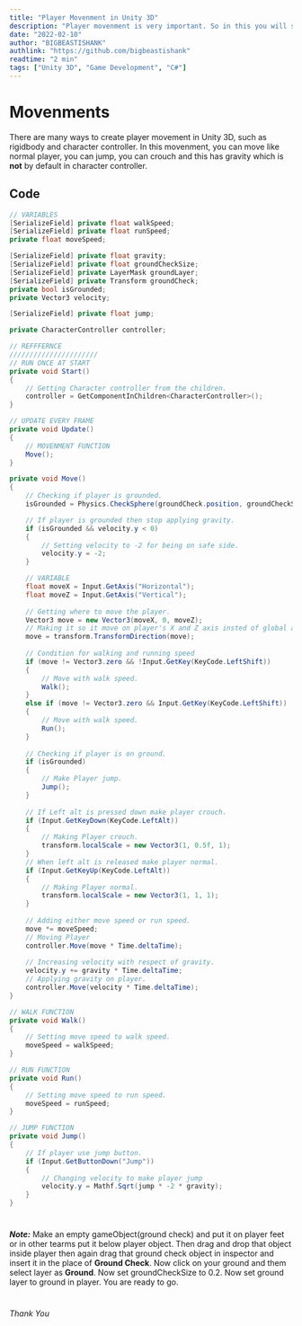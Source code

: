 ```yaml
---
title: "Player Movenment in Unity 3D"
description: "Player movenment is very important. So in this you will see player movenment with jumping, crouching and gravity which is not by default in character controller."
date: "2022-02-10"
author: "BIGBEASTISHANK"
authlink: "https://github.com/bigbeastishank"
readtime: "2 min"
tags: ["Unity 3D", "Game Development", "C#"]
---
```


# Movenments

There are many ways to create player movement in Unity 3D, such as rigidbody and character controller. In this movenment, you can move like normal player, you can jump, you can crouch and this has gravity which is **not** by default in character controller.

## Code

```cs
// VARIABLES
[SerializeField] private float walkSpeed;
[SerializeField] private float runSpeed;
private float moveSpeed;

[SerializeField] private float gravity;
[SerializeField] private float groundCheckSize;
[SerializeField] private LayerMask groundLayer;
[SerializeField] private Transform groundCheck;
private bool isGrounded;
private Vector3 velocity;

[SerializeField] private float jump;

private CharacterController controller;

// REFFFERNCE
//////////////////////
// RUN ONCE AT START
private void Start()
{
    // Getting Character controller from the children.
    controller = GetComponentInChildren<CharacterController>();
}

// UPDATE EVERY FRAME
private void Update()
{
    // MOVENMENT FUNCTION
    Move();
}

private void Move()
{
    // Checking if player is grounded.
    isGrounded = Physics.CheckSphere(groundCheck.position, groundCheckSize, groundLayer);

    // If player is grounded then stop applying gravity.
    if (isGrounded && velocity.y < 0)
    {
        // Setting velocity to -2 for being on safe side.
        velocity.y = -2;
    }

    // VARIABLE
    float moveX = Input.GetAxis("Horizontal");
    float moveZ = Input.GetAxis("Vertical");
    
    // Getting where to move the player.
    Vector3 move = new Vector3(moveX, 0, moveZ);
    // Making it so it move on player's X and Z axis insted of global axis.
    move = transform.TransformDirection(move);
    
    // Condition for walking and running speed
    if (move != Vector3.zero && !Input.GetKey(KeyCode.LeftShift))
    {
        // Move with walk speed.
        Walk();
    }
    else if (move != Vector3.zero && Input.GetKey(KeyCode.LeftShift))
    {
        // Move with walk speed.
        Run();
    }
    
    // Checking if player is on ground.
    if (isGrounded)
    {
        // Make Player jump.
        Jump();
    }
    
    // If Left alt is pressed down make player crouch.
    if (Input.GetKeyDown(KeyCode.LeftAlt))
    {
        // Making Player crouch.
        transform.localScale = new Vector3(1, 0.5f, 1);
    }
    // When left alt is released make player normal.
    if (Input.GetKeyUp(KeyCode.LeftAlt))
    {
        // Making Player normal.
        transform.localScale = new Vector3(1, 1, 1);
    }
    
    // Adding either move speed or run speed.
    move *= moveSpeed;
    // Moving Player
    controller.Move(move * Time.deltaTime);
    
    // Increasing velocity with respect of gravity.
    velocity.y += gravity * Time.deltaTime;
    // Applying gravity on player.
    controller.Move(velocity * Time.deltaTime);
}

// WALK FUNCTION
private void Walk()
{
    // Setting move speed to walk speed.
    moveSpeed = walkSpeed;
}

// RUN FUNCTION
private void Run()
{
    // Setting move speed to run speed.
    moveSpeed = runSpeed;
}

// JUMP FUNCTION
private void Jump()
{
    // If player use jump button.
    if (Input.GetButtonDown("Jump"))
    {
        // Changing velocity to make player jump
        velocity.y = Mathf.Sqrt(jump * -2 * gravity);
    }
}
```

#

##

###

####

#####

**_Note:_** Make an empty gameObject(ground check) and put it on player feet or in other tearms put it below player object. Then drag and drop that object inside player then again drag that ground check object in inspector and insert it in the place of **Ground Check**. Now click on your ground and them select layer as **Ground**. Now set groundCheckSize to 0.2. Now set ground layer to ground in player. You are ready to go.

#

##

###

####

#####

###### Thank You
